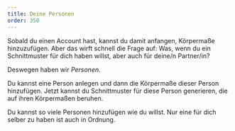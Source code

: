 ```yaml
---
title: Deine Personen
order: 350
---
```


Sobald du einen Account hast, kannst du damit anfangen, Körpermaße hinzuzufügen. Aber das wirft schnell die Frage auf: Was, wenn du ein Schnittmuster für dich haben willst, aber auch für deine/n Partner/in?

Deswegen haben wir *Personen*.

Du kannst eine Person anlegen und dann die Körpermaße dieser Person hinzufügen. Jetzt kannst du Schnittmuster für diese Person generieren, die auf ihren Körpermaßen beruhen.

Du kannst so viele Personen hinzufügen wie du willst. Nur eine für dich selber zu haben ist auch in Ordnung.
